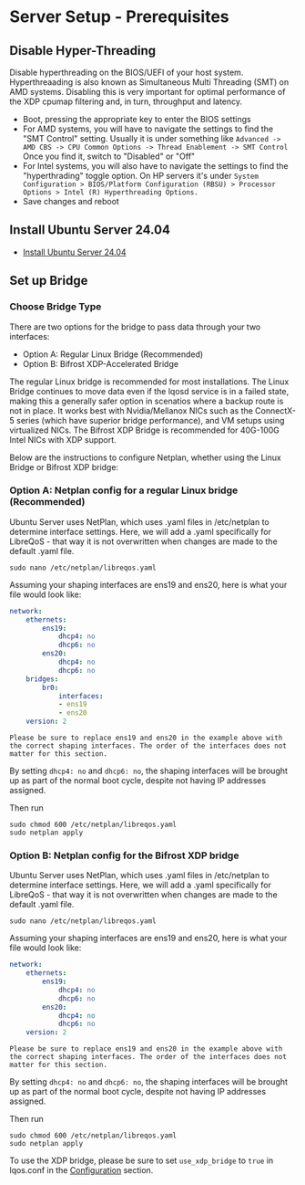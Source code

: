 # Server Setup - Prerequisites

## Disable Hyper-Threading
Disable hyperthreading on the BIOS/UEFI of your host system. Hyperthreaading is also known as Simultaneous Multi Threading (SMT) on AMD systems. Disabling this is very important for optimal performance of the XDP cpumap filtering and, in turn, throughput and latency.

- Boot, pressing the appropriate key to enter the BIOS settings
- For AMD systems, you will have to navigate the settings to find the "SMT Control" setting. Usually it is under something like ```Advanced -> AMD CBS -> CPU Common Options -> Thread Enablement -> SMT Control``` Once you find it, switch to "Disabled" or "Off"
- For Intel systems, you will also have to navigate the settings to find the "hyperthrading" toggle option. On HP servers it's under ```System Configuration > BIOS/Platform Configuration (RBSU) > Processor Options > Intel (R) Hyperthreading Options.```
- Save changes and reboot

## Install Ubuntu Server 24.04

- [Install Ubuntu Server 24.04](ubuntu-server.md)

## Set up Bridge

### Choose Bridge Type

There are two options for the bridge to pass data through your two interfaces:

- Option A: Regular Linux Bridge (Recommended)
- Option B: Bifrost XDP-Accelerated Bridge

The regular Linux bridge is recommended for most installations. The Linux Bridge continues to move data even if the lqosd service is in a failed state, making this a generally safer option in scenatios where a backup route is not in place. It works best with Nvidia/Mellanox NICs such as the ConnectX-5 series (which have superior bridge performance), and VM setups using virtualized NICs. The  Bifrost XDP Bridge is recommended for 40G-100G Intel NICs with XDP support.

Below are the instructions to configure Netplan, whether using the Linux Bridge or Bifrost XDP bridge:

### Option A: Netplan config for a regular Linux bridge (Recommended)

Ubuntu Server uses NetPlan, which uses .yaml files in /etc/netplan to determine interface settings.
Here, we will add a .yaml specifically for LibreQoS - that way it is not overwritten when changes are made to the default .yaml file.

```shell
sudo nano /etc/netplan/libreqos.yaml
```

Assuming your shaping interfaces are ens19 and ens20, here is what your file would look like:

```yaml
network:
    ethernets:
        ens19:
            dhcp4: no
            dhcp6: no
        ens20:
            dhcp4: no
            dhcp6: no
    bridges:
        br0:
            interfaces:
            - ens19
            - ens20
    version: 2
```
```{note}
Please be sure to replace ens19 and ens20 in the example above with the correct shaping interfaces. The order of the interfaces does not matter for this section.
```

By setting `dhcp4: no` and `dhcp6: no`, the shaping interfaces will be brought up as part of the normal boot cycle, despite not having IP addresses assigned.

Then run

```shell
sudo chmod 600 /etc/netplan/libreqos.yaml
sudo netplan apply
```

### Option B: Netplan config for the Bifrost XDP bridge

Ubuntu Server uses NetPlan, which uses .yaml files in /etc/netplan to determine interface settings.
Here, we will add a .yaml specifically for LibreQoS - that way it is not overwritten when changes are made to the default .yaml file.

```shell
sudo nano /etc/netplan/libreqos.yaml
```

Assuming your shaping interfaces are ens19 and ens20, here is what your file would look like:

```yaml
network:
    ethernets:
        ens19:
            dhcp4: no
            dhcp6: no
        ens20:
            dhcp4: no
            dhcp6: no
    version: 2
```
```{note}
Please be sure to replace ens19 and ens20 in the example above with the correct shaping interfaces. The order of the interfaces does not matter for this section.
```

By setting `dhcp4: no` and `dhcp6: no`, the shaping interfaces will be brought up as part of the normal boot cycle, despite not having IP addresses assigned.

Then run

```shell
sudo chmod 600 /etc/netplan/libreqos.yaml
sudo netplan apply
```

To use the XDP bridge, please be sure to set `use_xdp_bridge` to `true` in lqos.conf in the [Configuration](configuration.md) section.
